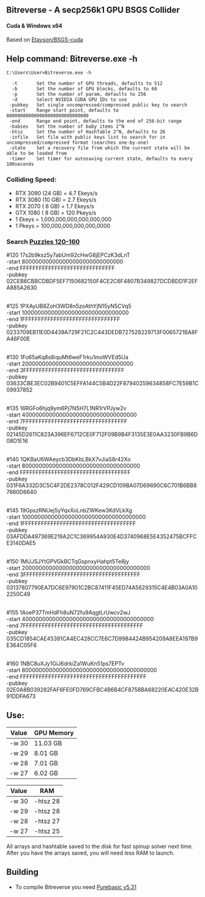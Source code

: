## Bitreverse - A secp256k1 GPU BSGS Collider
#### Cuda & Windows x64
Based on [Etayson/BSGS-cuda](https://github.com/Etayson/BSGS-cuda)<br />
## Help command: Bitreverse.exe -h
```
C:\Users\User>Bitreverse.exe -h

  -t       Set the number of GPU threads, defaults to 512
  -b       Set the number of GPU blocks, defaults to 68
  -p       Set the number of param, defaults to 256
  -d       Select NVIDIA CUDA GPU IDs to use
 -pubkey   Set single uncompressed/compressed public key to search
 -start    Range start point, defaults to 800000000000000000000000000000
 -end      Range end point, defaults to the end of 256-bit range
 -babies   Set the number of baby items 2^N
 -htsz     Set the number of HashTable 2^N, defaults to 26
 -infile   Set file with public keys list to search for in uncompressed/compressed format (searches one-by-one)
 -state    Set a recovery file from which the current state will be able to be loaded from
 -timer    Set timer for autosaving current state, defaults to every 180seconds
```
### Colliding Speed: 
- RTX 3090 (24 GB) = 4.7 Ekeys/s
- RTX 3080 (10 GB) = 2.7 Ekeys/s
- RTX 2070 ( 8 GB) = 1.7 Ekeys/s
- GTX 1080 ( 8 GB) = 120 Pkeys/s
- 1 Ekeys = 1,000,000,000,000,000,000
- 1 Pkeys = 100,000,000,000,000,0000

### Search [Puzzles 120-160](https://privatekeys.pw/puzzles/bitcoin-puzzle-tx)<br />
#120 17s2b9ksz5y7abUm92cHwG8jEPCzK3dLnT<br />
-start 800000000000000000000000000000<br />
-end FFFFFFFFFFFFFFFFFFFFFFFFFFFFFF<br />
-pubkey 02CEB6CBBCDBDF5EF7150682150F4CE2C6F4807B349827DCDBDD1F2EFA885A2630<br /><br />

#125 1PXAyUB8ZoH3WD8n5zoAthYjN15yN5CVq5<br />
-start 10000000000000000000000000000000<br />
-end 1FFFFFFFFFFFFFFFFFFFFFFFFFFFFFFF<br />
-pubkey 0233709EB11E0D4439A729F21C2C443DEDB727528229713F0065721BA8FA46F00E<br /><br />

#130 1Fo65aKq8s8iquMt6weF1rku1moWVEd5Ua <br />
-start 200000000000000000000000000000000<br />
-end 3FFFFFFFFFFFFFFFFFFFFFFFFFFFFFFFF<br />
-pubkey 03633CBE3EC02B9401C5EFFA144C5B4D22F87940259634858FC7E59B1C09937852<br /><br />

#135 16RGFo6hjq9ym6Pj7N5H7L1NR1rVPJyw2v<br />
-start 4000000000000000000000000000000000<br />
-end 7FFFFFFFFFFFFFFFFFFFFFFFFFFFFFFFFF<br />
-pubkey 02145D2611C823A396EF6712CE0F712F09B9B4F3135E3E0AA3230FB9B6D08D1E16<br /><br />

#140 1QKBaU6WAeycb3DbKbLBkX7vJiaS8r42Xo<br />
-start 80000000000000000000000000000000000<br />
-end FFFFFFFFFFFFFFFFFFFFFFFFFFFFFFFFFFF<br />
-pubkey 031F6A332D3C5C4F2DE2378C012F429CD109BA07D69690C6C701B6BB87860D6640<br /><br />

#145 19GpszRNUej5yYqxXoLnbZWKew3KdVLkXg<br />
-start 1000000000000000000000000000000000000<br />
-end 1FFFFFFFFFFFFFFFFFFFFFFFFFFFFFFFFFFFF<br />
-pubkey 03AFDDA497369E219A2C1C369954A930E4D3740968E5E4352475BCFFCE3140DAE5<br /><br />

#150 1MUJSJYtGPVGkBCTqGspnxyHahpt5Te8jy<br />
-start 20000000000000000000000000000000000000<br />
-end 3FFFFFFFFFFFFFFFFFFFFFFFFFFFFFFFFFFFFF<br />
-pubkey 03137807790EA7DC6E97901C2BC87411F45ED74A5629315C4E4B03A0A102250C49<br /><br />

#155 1AoeP37TmHdFh8uN72fu9AqgtLrUwcv2wJ<br />
-start 400000000000000000000000000000000000000<br />
-end 7FFFFFFFFFFFFFFFFFFFFFFFFFFFFFFFFFFFFFF<br />
-pubkey 035CD1854CAE45391CA4EC428CC7E6C7D9984424B954209A8EEA197B9E364C05F6<br /><br />

#160 1NBC8uXJy1GiJ6drkiZa1WuKn51ps7EPTv<br />
-start 8000000000000000000000000000000000000000<br />
-end FFFFFFFFFFFFFFFFFFFFFFFFFFFFFFFFFFFFFFFF<br />
-pubkey 02E0A8B039282FAF6FE0FD769CFBC4B6B4CF8758BA68220EAC420E32B91DDFA673<br />

## Use:

|  Value     |  GPU Memory |
| ---------- | ----------- |  
|   -w 30    |  11.03 GB   |
|   -w 29    |   8.01 GB   |
|   -w 28    |   7.01 GB   |
|   -w 27    |   6.02 GB   |

|   Value    |     RAM     |
| ---------- | ----------- |
|   -w 30    |   -htsz 28  |
|   -w 29    |   -htsz 28  |
|   -w 28    |   -htsz 27  |
|   -w 27    |   -htsz 25  |

All arrays and hashtable saved to the disk for fast spinup solver next time. <br />
After you have the arrays saved, you will need less RAM to launch. <br />

## Building
- To compile Bitreverse you need [Purebasic v5.31](https://www.purebasic.com)
